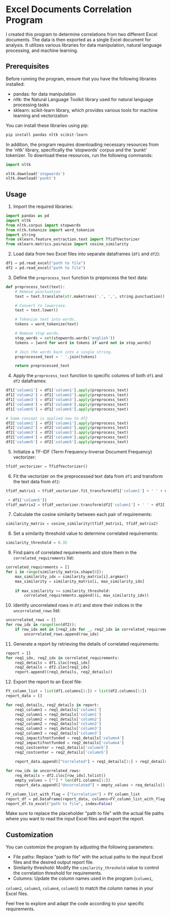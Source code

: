 # Excel Documents Correlation Program

I created this program to determine correlations from two different Excel documents. The data is then exported as a single Excel document for analysis. It utilizes various libraries for data manipulation, natural language processing, and machine learning.

## Prerequisites

Before running the program, ensure that you have the following libraries installed:

- pandas: for data manipulation
- nltk: the Natural Language Toolkit library used for natural language processing tasks
- sklearn: scikit-learn library, which provides various tools for machine learning and vectorization

You can install these libraries using pip:

```bash
pip install pandas nltk scikit-learn
```

In addition, the program requires downloading necessary resources from the 'nltk' library, specifically the 'stopwords' corpus and the 'punkt' tokenizer. To download these resources, run the following commands:

```python
import nltk

nltk.download('stopwords')
nltk.download('punkt')
```

## Usage

1. Import the required libraries:

```python
import pandas as pd
import nltk
from nltk.corpus import stopwords
from nltk.tokenize import word_tokenize
import string
from sklearn.feature_extraction.text import TfidfVectorizer
from sklearn.metrics.pairwise import cosine_similarity
```

2. Load data from two Excel files into separate dataframes (`df1` and `df2`):

```python
df1 = pd.read_excel("path to file")
df2 = pd.read_excel("path to file")
```

3. Define the `preprocess_text` function to preprocess the text data:

```python
def preprocess_text(text):
    # Remove punctuation
    text = text.translate(str.maketrans('.', ',', string.punctuation))

    # Convert to lowercase.
    text = text.lower()

    # Tokenize text into words.
    tokens = word_tokenize(text)

    # Remove stop words.
    stop_words = set(stopwords.words('english'))
    tokens = [word for word in tokens if word not in stop_words]

    # Join the words back into a single string.
    preprocessed_text = ' '.join(tokens)

    return preprocessed_text
```

4. Apply the `preprocess_text` function to specific columns of both `df1` and `df2` dataframes:

```python
df1['column1'] = df1['column1'].apply(preprocess_text)
df1['column2'] = df1['column2'].apply(preprocess_text)
df1['column3'] = df1['column3'].apply(preprocess_text)
df1['column4'] = df1['column4'].apply(preprocess_text)
df1['column5'] = df1['column5'].apply(preprocess_text)

# Same concept is applied now to df2
df2['column1'] = df2['column1'].apply(preprocess_text)
df2['column2'] = df2['column2'].apply(preprocess_text)
df2['column3'] = df2['column3'].apply(preprocess_text)
df2['column4'] = df2['column4'].apply(preprocess_text)
df2['column5'] = df2['column5'].apply(preprocess_text)
```

5. Initialize a TF-IDF (Term Frequency-Inverse Document Frequency) vectorizer:

```python
tfidf_vectorizer = TfidfVectorizer()
```

6. Fit the vectorizer on the preprocessed text data from `df1` and transform the text data from `df2`:

```python
tfidf_matrix1 = tfidf_vectorizer.fit_transform(df1['column1'] + ' ' + df1['column2'] + ' ' + df1['column3'] + ' ' + df1['column4'] + ' '

 + df1['column5'])
tfidf_matrix2 = tfidf_vectorizer.transform(df2['column1'] + ' ' + df2['column2'] + ' ' + df2['column3'] + ' ' + df2['column4'] + ' ' + df2['column5'])
```

7. Calculate the cosine similarity between each pair of requirements:

```python
similarity_matrix = cosine_similarity(tfidf_matrix1, tfidf_matrix2)
```

8. Set a similarity threshold value to determine correlated requirements:

```python
similarity_threshold = 0.35
```

9. Find pairs of correlated requirements and store them in the `correlated_requirements` list:

```python
correlated_requirements = []
for i in range(similarity_matrix.shape[0]):
    max_similarity_idx = similarity_matrix[i].argmax()
    max_similarity = similarity_matrix[i, max_similarity_idx]
    
    if max_similarity >= similarity_threshold:
        correlated_requirements.append((i, max_similarity_idx))
```

10. Identify uncorrelated rows in `df2` and store their indices in the `uncorrelated_rows` list:

```python
uncorrelated_rows = []
for row_idx in range(len(df2)):
    if row_idx not in [req2_idx for _, req2_idx in correlated_requirements]:
        uncorrelated_rows.append(row_idx)
```

11. Generate a report by retrieving the details of correlated requirements:

```python
report = []
for req1_idx, req2_idx in correlated_requirements:
    req1_details = df1.iloc[req1_idx]
    req2_details = df2.iloc[req2_idx]
    report.append((req1_details, req2_details))
```

12. Export the report to an Excel file:

```python
FY_column_list = list(df1.columns[1:]) + list(df2.columns[1:])
report_data = []

for req1_details, req2_details in report:
    req1_column1 = req1_details['column1']
    req2_column1 = req2_details['column1']
    req1_column2 = req1_details['column2']
    req2_column2 = req2_details['column2']
    req1_column3 = req1_details['column3']
    req2_column3 = req2_details['column3']
    req1_impactifnotfunded = req1_details['column4']
    req2_impactifnotfunded = req2_details['column4']
    req1_costcenter = req1_details['column5']
    req2_costcenter = req2_details['column5']
 
    report_data.append(["Correlated"] + req1_details[1:] + req2_details[1:])

for row_idx in uncorrelated_rows:
    req_details = df2.iloc[row_idx].tolist()
    empty_values = [""] * len(df1.columns[1:])
    report_data.append(["Uncorrelated"] + empty_values + req_details[1:])

FY_column_list_with_flag = ["Correlation"] + FY_column_list
report_df = pd.DataFrame(report_data, columns=FY_column_list_with_flag)
report_df.to_excel("path to file", index=False)
```

Make sure to replace the placeholder "path to file" with the actual file paths where you want to read the input Excel files and export the report.

## Customization

You can customize the program by adjusting the following parameters:

- File paths: Replace "path to file" with the actual paths to the input Excel files and the desired output report file.
- Similarity threshold: Modify the `similarity_threshold` value to control the correlation threshold for requirements.
- Columns: Update the column names used in the program (`column1`,

 `column2`, `column3`, `column4`, `column5`) to match the column names in your Excel files.

Feel free to explore and adapt the code according to your specific requirements.

